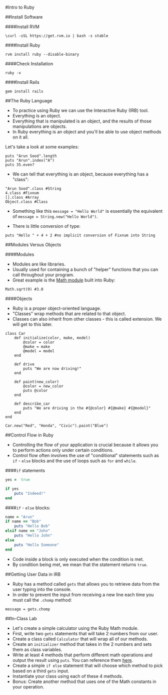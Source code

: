 #Intro to Ruby

##Install Software

####Install RVM

`\curl -sSL https://get.rvm.io | bash -s stable`

####Install Ruby

`rvm install ruby --disable-binary`

####Check Installation

`ruby -v`

####Install Rails

`gem install rails`

##The Ruby Language

- To practice using Ruby we can use the Interactive Ruby (IRB) tool.
- Everything is an object.
- Everything that is manipulated is an object, and the results of those manipulations are objects.
- In Ruby everything is an object and you'll be able to use object methods on it all.

Let's take a look at some examples:

```
puts "Arun Sood".length
puts "Arun".index("A")
puts 35.even?
```

- We can tell that everything is an object, because everything has a "class":

```
"Arun Sood".class #String
4.class #Fixnum
[].class #Array
Object.class #Class
```

- Something like this `message = "Hello World"` is essentially the equivalent of `message = String.new("Hello World")`.

- There is little conversion of type:

```
puts "Hello " + 4 + 2 #no implicit conversion of Fixnum into String
```

##Modules Versus Objects

####Modules
- Modules are like libraries.
- Usually used for containing a bunch of "helper" functions that you can call throughout your program.
- Great example is the [Math module](http://www.ruby-doc.org/core-2.1.4/Math.html) built into Ruby:

```
Math.sqrt(9) #3.0
```

####Objects
- Ruby is a proper object-oriented language.
- "Classes" wrap methods that are related to that object.
- Classes can also inherit from other classes - this is called extension. We will get to this later.

```
class Car
	def initialize(color, make, model)
		@color = color
		@make = make
		@model = model
	end
	
	def drive
		puts "We are now driving!"
	end
	
	def paint(new_color)
		@color = new_color
		puts @color
	end
	
	def describe_car
		puts "We are driving in the #{@color} #{@make} #{@model}"
	end
end

Car.new("Red", "Honda", "Civic").paint("Blue")
```

##Control Flow in Ruby
- Controlling the flow of your application is crucial because it allows you to perform actions only under certain conditions.
- Control flow often involves the use of "conditional" statements such as `if` - `else` blocks and the use of loops such as `for` and `while`.

####`if` statements

```ruby
yes =  true

if yes
	puts "Indeed!"
end
```

####`if` - `else` blocks:

```ruby
name = "Arun"
if name == "Bob"
	puts "Hello Bob"
elsif name == "John"
	puts "Hello John"
else
	puts "Hello Someone"
end
```

- Code inside a block is only executed when the condition is met.
- By condition being met, we mean that the statement returns `true`.

##Getting User Data in IRB
- Ruby has a method called `gets` that allows you to retrieve data from the user typing into the console.
- In order to prevent the input from receiving a new line each time you must call the `.chomp` method:

```
message = gets.chomp
```

##In-Class Lab
- Let's create a simple calculator using the Ruby Math module.
- First, write two `gets` statements that will take 2 numbers from our user.
- Create a class called `Calculator` that will wrap all of our methods.
- Create an `initializer` method that takes in the 2 numbers and sets them as class variables.
- Write at least 4 methods that perform different math operations and output the result using `puts`. You can reference them [here](http://www.ruby-doc.org/core-2.1.4/Math.html).
- Create a simple `if else` statement that will choose which method to pick based on a third `gets` input.
- Instantiate your class using each of these 4 methods.
- Bonus: Create another method that uses one of the Math constants in your operation.